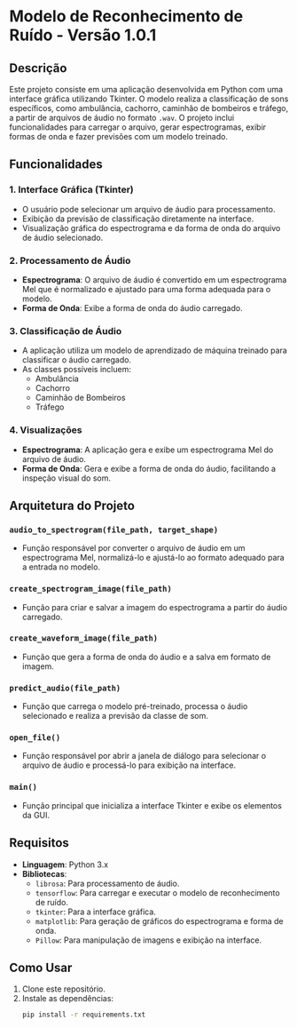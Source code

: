 # Modelo de Reconhecimento de Ruído - Versão 1.0.1

## Descrição
Este projeto consiste em uma aplicação desenvolvida em Python com uma interface gráfica utilizando Tkinter. O modelo realiza a classificação de sons específicos, como ambulância, cachorro, caminhão de bombeiros e tráfego, a partir de arquivos de áudio no formato `.wav`. O projeto inclui funcionalidades para carregar o arquivo, gerar espectrogramas, exibir formas de onda e fazer previsões com um modelo treinado.

## Funcionalidades

### 1. Interface Gráfica (Tkinter)
- O usuário pode selecionar um arquivo de áudio para processamento.
- Exibição da previsão de classificação diretamente na interface.
- Visualização gráfica do espectrograma e da forma de onda do arquivo de áudio selecionado.

### 2. Processamento de Áudio
- **Espectrograma**: O arquivo de áudio é convertido em um espectrograma Mel que é normalizado e ajustado para uma forma adequada para o modelo.
- **Forma de Onda**: Exibe a forma de onda do áudio carregado.
  
### 3. Classificação de Áudio
- A aplicação utiliza um modelo de aprendizado de máquina treinado para classificar o áudio carregado.
- As classes possíveis incluem:
  - Ambulância
  - Cachorro
  - Caminhão de Bombeiros
  - Tráfego

### 4. Visualizações
- **Espectrograma**: A aplicação gera e exibe um espectrograma Mel do arquivo de áudio.
- **Forma de Onda**: Gera e exibe a forma de onda do áudio, facilitando a inspeção visual do som.

## Arquitetura do Projeto

### `audio_to_spectrogram(file_path, target_shape)`
- Função responsável por converter o arquivo de áudio em um espectrograma Mel, normalizá-lo e ajustá-lo ao formato adequado para a entrada no modelo.

### `create_spectrogram_image(file_path)`
- Função para criar e salvar a imagem do espectrograma a partir do áudio carregado.

### `create_waveform_image(file_path)`
- Função que gera a forma de onda do áudio e a salva em formato de imagem.

### `predict_audio(file_path)`
- Função que carrega o modelo pré-treinado, processa o áudio selecionado e realiza a previsão da classe de som.

### `open_file()`
- Função responsável por abrir a janela de diálogo para selecionar o arquivo de áudio e processá-lo para exibição na interface.

### `main()`
- Função principal que inicializa a interface Tkinter e exibe os elementos da GUI.

## Requisitos
- **Linguagem**: Python 3.x
- **Bibliotecas**:
  - `librosa`: Para processamento de áudio.
  - `tensorflow`: Para carregar e executar o modelo de reconhecimento de ruído.
  - `tkinter`: Para a interface gráfica.
  - `matplotlib`: Para geração de gráficos do espectrograma e forma de onda.
  - `Pillow`: Para manipulação de imagens e exibição na interface.

## Como Usar

1. Clone este repositório.
2. Instale as dependências:
   ```bash
   pip install -r requirements.txt
```
